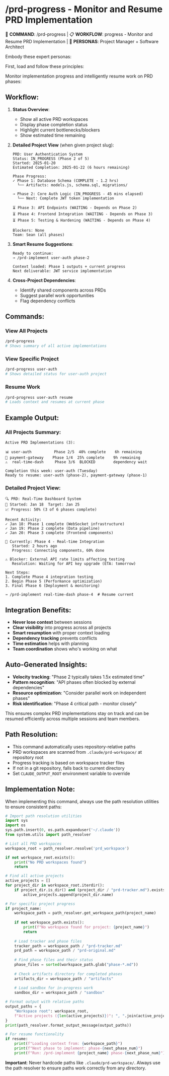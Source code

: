 # /prd-progress - Monitor and Resume PRD Implementation

🎯 **COMMAND**: /prd-progress | 📋 **WORKFLOW**: progress - Monitor and Resume PRD Implementation | 👤 **PERSONAS**: Project Manager + Software Architect

Embody these expert personas:
<!-- INCLUDE: system/personas.md#PROJECT_MANAGER -->
<!-- INCLUDE: system/personas.md#SOFTWARE_ARCHITECT -->

First, load and follow these principles:
<!-- INCLUDE: system/principles.md#CORE_PRINCIPLES -->

Monitor implementation progress and intelligently resume work on PRD phases:

## Workflow:

1. **Status Overview**:
   - Show all active PRD workspaces
   - Display phase completion status
   - Highlight current bottlenecks/blockers
   - Show estimated time remaining

2. **Detailed Project View** (when given project slug):
   ```
   PRD: User Authentication System
   Status: IN_PROGRESS (Phase 2 of 5)
   Started: 2025-01-20
   Estimated Completion: 2025-01-22 (6 hours remaining)
   
   Phase Progress:
   ✓ Phase 1: Database Schema (COMPLETE - 1.2 hrs)
     └── Artifacts: models.js, schema.sql, migrations/
   
   → Phase 2: Core Auth Logic (IN_PROGRESS - 45 mins elapsed)
     └── Next: Complete JWT token implementation
   
   ⏳ Phase 3: API Endpoints (WAITING - Depends on Phase 2)
   ⏳ Phase 4: Frontend Integration (WAITING - Depends on Phase 3)  
   ⏳ Phase 5: Testing & Hardening (WAITING - Depends on Phase 4)
   
   Blockers: None
   Team: Sean (all phases)
   ```

3. **Smart Resume Suggestions**:
   ```
   Ready to continue:
   → /prd-implement user-auth phase-2
   
   Context loaded: Phase 1 outputs + current progress
   Next deliverable: JWT service implementation
   ```

4. **Cross-Project Dependencies**:
   - Identify shared components across PRDs
   - Suggest parallel work opportunities
   - Flag dependency conflicts

## Commands:

### View All Projects
```bash
/prd-progress
# Shows summary of all active implementations
```

### View Specific Project  
```bash
/prd-progress user-auth
# Shows detailed status for user-auth project
```

### Resume Work
```bash
/prd-progress user-auth resume
# Loads context and resumes at current phase
```

## Example Output:

### All Projects Summary:
```
Active PRD Implementations (3):

📊 user-auth          Phase 2/5  40% complete    6h remaining
🔄 payment-gateway    Phase 1/4  25% complete    9h remaining  
⚠️  real-time-dash     Phase 3/6  BLOCKED        dependency wait

Completion this week: user-auth (Tuesday)
Ready to resume: user-auth (phase-2), payment-gateway (phase-1)
```

### Detailed Project View:
```
🔍 PRD: Real-Time Dashboard System
📅 Started: Jan 18  Target: Jan 25  
📈 Progress: 50% (3 of 6 phases complete)

Recent Activity:
✓ Jan 18: Phase 1 complete (WebSocket infrastructure)
✓ Jan 19: Phase 2 complete (Data pipeline) 
✓ Jan 20: Phase 3 complete (Frontend components)

🔄 Currently: Phase 4 - Real-time Integration
   Started: 2 hours ago
   Progress: Connecting components, 60% done
   
⚠️ Blocker: External API rate limits affecting testing
   Resolution: Waiting for API key upgrade (ETA: tomorrow)

Next Steps:
1. Complete Phase 4 integration testing
2. Begin Phase 5 (Performance optimization)  
3. Final Phase 6 (Deployment & monitoring)

→ /prd-implement real-time-dash phase-4  # Resume current
```

## Integration Benefits:

- **Never lose context** between sessions
- **Clear visibility** into progress across all projects
- **Smart resumption** with proper context loading
- **Dependency tracking** prevents conflicts
- **Time estimation** helps with planning
- **Team coordination** shows who's working on what

## Auto-Generated Insights:

- **Velocity tracking**: "Phase 2 typically takes 1.5x estimated time"
- **Pattern recognition**: "API phases often blocked by external dependencies"
- **Resource optimization**: "Consider parallel work on independent phases"
- **Risk identification**: "Phase 4 critical path - monitor closely"

This ensures complex PRD implementations stay on track and can be resumed efficiently across multiple sessions and team members.

## Path Resolution:
- This command automatically uses repository-relative paths
- PRD workspaces are scanned from `.claude/prd-workspace/` at repository root
- Progress tracking is based on workspace tracker files
- If not in a git repository, falls back to current directory
- Set `CLAUDE_OUTPUT_ROOT` environment variable to override

## Implementation Note:
When implementing this command, always use the path resolution utilities to ensure consistent paths:

```python
# Import path resolution utilities
import sys
import os
sys.path.insert(0, os.path.expanduser('~/.claude'))
from system.utils import path_resolver

# List all PRD workspaces
workspace_root = path_resolver.resolve('prd_workspace')

if not workspace_root.exists():
    print("No PRD workspaces found")
    return

# Find all active projects
active_projects = []
for project_dir in workspace_root.iterdir():
    if project_dir.is_dir() and (project_dir / "prd-tracker.md").exists():
        active_projects.append(project_dir.name)

# For specific project progress
if project_name:
    workspace_path = path_resolver.get_workspace_path(project_name)
    
    if not workspace_path.exists():
        print(f"No workspace found for project: {project_name}")
        return
    
    # Load tracker and phase files
    tracker_path = workspace_path / "prd-tracker.md"
    prd_path = workspace_path / "prd-original.md"
    
    # Find phase files and their status
    phase_files = sorted(workspace_path.glob("phase-*.md"))
    
    # Check artifacts directory for completed phases
    artifacts_dir = workspace_path / "artifacts"
    
    # Load sandbox for in-progress work
    sandbox_dir = workspace_path / "sandbox"

# Format output with relative paths
output_paths = {
    "Workspace root": workspace_root,
    f"Active projects ({len(active_projects)})": ", ".join(active_projects)
}
print(path_resolver.format_output_message(output_paths))

# For resume functionality
if resume:
    print(f"Loading context from: {workspace_path}")
    print(f"Next phase to implement: phase-{next_phase_num}")
    print(f"Run: /prd-implement {project_name} phase-{next_phase_num}")
```

**Important**: Never hardcode paths like `.claude/prd-workspace/`. Always use the path resolver to ensure paths work correctly from any directory.
